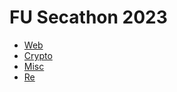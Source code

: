 # FU Secathon 2023
- [Web](/FUSec_2023/Web/README.md)
- [Crypto](/FUSec_2023/Crypto/README.md)
- [Misc](/FUSec_2023/Misc/README.md)
- [Re](/FUSec_2023/Re/README.md)
